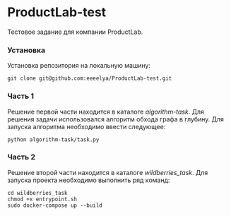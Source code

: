 # ProductLab-test
Тестовое задание для компании ProductLab.

### Установка

Установка репозитория на локальную машину:

    git clone git@github.com:eeeelya/ProductLab-test.git

### Часть 1

Решение первой части находится в каталоге *algorithm-task*. Для решения задачи
использовался алгоритм обхода графа в глубину. Для запуска алгоритма необходимо ввести
следующее:
    
    python algorithm-task/task.py

### Часть 2
    
Решение второй части находится в каталоге *wildberries_task*. Для запуска проекта необходимо
выполнить ряд команд:

    cd wildberries_task
    chmod +x entrypoint.sh
    sudo docker-compose up --build
